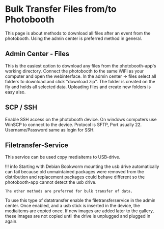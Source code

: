 # Bulk Transfer Files from/to Photobooth

This page is about methods to download all files after an event from the photobooth.
Using the admin center is preferred method in general.

## Admin Center - Files

This is the easiest option to download any files from the photobooth-app's working directory.
Connect the photobooth to the same WiFi as your computer and open the webinterface.
In the admin center -> files select all folders to download and click "download zip".
The folder is created on the fly and holds all selected data.
Uploading files and create new folders is easy also.

## SCP / SSH

Enable SSH access on the photobooth device.
On windows computers use WinSCP to connect to the device.
Protocol is SFTP, Port usually 22. Username/Password same as login for SSH.

## Filetransfer-Service

This service can be used copy mediaitems to USB-drive.

!!! info
    Starting with Debian Bookworm mounting the usb drive automatically can fail because old unmaintained packages were removed from the distribution and replacement packages could behave different so the photobooth-app cannot detect the usb drive.

    The other methods are preferred for bulk transfer of data.

To use this type of datatransfer enable the filetransferservice in the admin center.
Once enabled, and a usb stick is inserted in the device, the mediaitems are copied once.
If new images are added later to the gallery, these images are not copied until the drive is unplugged and plugged in again.

